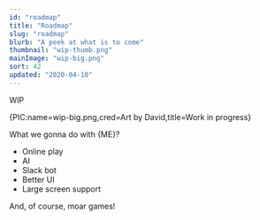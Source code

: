 ```yaml
---
id: "roadmap"
title: "Roadmap"
slug: "roadmap"
blurb: "A peek at what is to come"
thumbnail: "wip-thumb.png"
mainImage: "wip-big.png"
sort: 42
updated: "2020-04-10"
---
```


WIP

{PIC:name=wip-big.png,cred=Art by David,title=Work in progress}

What we gonna do with {ME}?

- Online play
- AI
- Slack bot
- Better UI
- Large screen support

And, of course, moar games!
